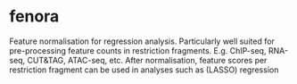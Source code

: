 # fenora
Feature normalisation for regression analysis. Particularly well suited for pre-processing feature counts in restriction fragments. E.g. ChIP-seq, RNA-seq, CUT&amp;TAG, ATAC-seq, etc. After normalisation, feature scores per restriction fragment can be used in analyses such as (LASSO) regression
